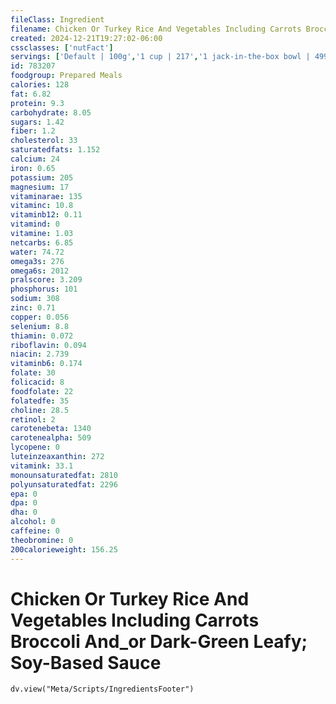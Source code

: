 ```yaml
---
fileClass: Ingredient
filename: Chicken Or Turkey Rice And Vegetables Including Carrots Broccoli And_or Dark-Green Leafy; Soy-Based Sauce
created: 2024-12-21T19:27:02-06:00
cssclasses: ['nutFact']
servings: ['Default | 100g','1 cup | 217','1 jack-in-the-box bowl | 499']
id: 783207
foodgroup: Prepared Meals
calories: 128
fat: 6.82
protein: 9.3
carbohydrate: 8.05
sugars: 1.42
fiber: 1.2
cholesterol: 33
saturatedfats: 1.152
calcium: 24
iron: 0.65
potassium: 205
magnesium: 17
vitaminarae: 135
vitaminc: 10.8
vitaminb12: 0.11
vitamind: 0
vitamine: 1.03
netcarbs: 6.85
water: 74.72
omega3s: 276
omega6s: 2012
pralscore: 3.209
phosphorus: 101
sodium: 308
zinc: 0.71
copper: 0.056
selenium: 8.8
thiamin: 0.072
riboflavin: 0.094
niacin: 2.739
vitaminb6: 0.174
folate: 30
folicacid: 8
foodfolate: 22
folatedfe: 35
choline: 28.5
retinol: 2
carotenebeta: 1340
carotenealpha: 509
lycopene: 0
luteinzeaxanthin: 272
vitamink: 33.1
monounsaturatedfat: 2810
polyunsaturatedfat: 2296
epa: 0
dpa: 0
dha: 0
alcohol: 0
caffeine: 0
theobromine: 0
200calorieweight: 156.25
---
```


# Chicken Or Turkey Rice And Vegetables Including Carrots Broccoli And_or Dark-Green Leafy; Soy-Based Sauce

```dataviewjs
dv.view("Meta/Scripts/IngredientsFooter")
```
